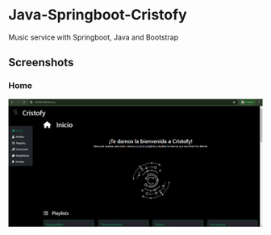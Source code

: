 # Java-Springboot-Cristofy
Music service with Springboot, Java and Bootstrap

## Screenshots
### Home
![Home1](Screenshots/Home1.png)